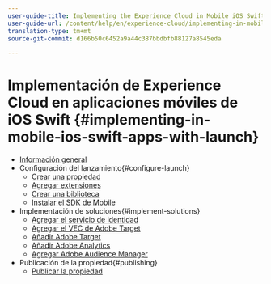 ```yaml
---
user-guide-title: Implementing the Experience Cloud in Mobile iOS Swift Applications
user-guide-url: /content/help/en/experience-cloud/implementing-in-mobile-ios-swift-apps-with-launch/index.html
translation-type: tm+mt
source-git-commit: d166b50c6452a9a44c387bbdbfb88127a8545eda

---
```



# Implementación de Experience Cloud en aplicaciones móviles de iOS Swift {#implementing-in-mobile-ios-swift-apps-with-launch}

+ [Información general](index.md)
+ Configuración del lanzamiento{#configure-launch}
   + [Crear una propiedad](launch-create-a-property.md)
   + [Agregar extensiones](launch-add-extensions.md)
   + [Crear una biblioteca](launch-create-a-library.md)
   + [Instalar el SDK de Mobile](launch-install-the-mobile-sdk.md)
+ Implementación de soluciones{#implement-solutions}
   + [Agregar el servicio de identidad](id-service.md)
   + [Agregar el VEC de Adobe Target](target-vec.md)
   + [Añadir Adobe Target](target.md)
   + [Añadir Adobe Analytics](analytics.md)
   + [Agregar Adobe Audience Manager](audience-manager.md)
+ Publicación de la propiedad{#publishing}
   + [Publicar la propiedad](publish.md)
